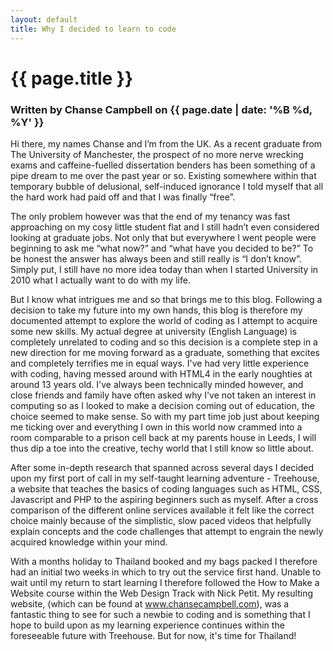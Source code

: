 ```yaml
---
layout: default
title: Why I decided to learn to code
---
```

<h1 class="header-name">{{ page.title }}</h1>
<h3 class="header-name">Written by Chanse Campbell on {{ page.date | date: '%B %d, %Y' }}</h3>

Hi there, my names Chanse and I’m from the UK. As a recent graduate from The University of Manchester, the prospect of no more nerve wrecking exams and caffeine-fuelled dissertation benders has been something of a pipe dream to me over the past year or so. Existing somewhere within that temporary bubble of delusional, self-induced ignorance I told myself that all the hard work had paid off and that I was finally “free”.

The only problem however was that the end of my tenancy was fast approaching on my cosy little student flat and I still hadn’t even considered looking at graduate jobs. Not only that but everywhere I went people were beginning to ask me “what now?” and “what have you decided to be?” To be honest the answer has always been and still really is “I don’t know”. Simply put, I still have no more idea today than when I started University in 2010 what I actually want to do with my life.

But I know what intrigues me and so that brings me to this blog. Following a decision to take my future into my own hands, this blog is therefore my documented attempt to explore the world of coding as I attempt to acquire some new skills. My actual degree at university (English Language) is completely unrelated to coding and so this decision is a complete step in a new direction for me moving forward as a graduate, something that excites and completely terrifies me in equal ways. I've had very little experience with coding, having messed around with HTML4 in the early noughties at around 13 years old. I've always been technically minded however, and close friends and family have often asked why I've not taken an interest in computing so as I looked to make a decision coming out of education, the choice seemed to make sense. So with my part time job just about keeping me ticking over and everything I own in this world now crammed into a room comparable to a prison cell back at my parents house in Leeds, I will thus dip a toe into the creative, techy world that I still know so little about.

After some in-depth research that spanned across several days I decided upon my first port of call in my self-taught learning adventure - Treehouse, a website that teaches the basics of coding languages such as HTML, CSS, Javascript and PHP to the aspiring beginners such as myself. After a cross comparison of the different online services available it felt like the correct choice mainly because of the simplistic, slow paced videos that helpfully explain concepts and the code challenges that attempt to engrain the newly acquired knowledge within your mind.

With a months holiday to Thailand booked and my bags packed I therefore had an initial two weeks in which to try out the service first hand. Unable to wait until my return to start learning I therefore followed the How to Make a Website course within the Web Design Track with Nick Petit. My resulting website, (which can be found at www.chansecampbell.com), was a fantastic thing to see for such a newbie to coding and is something that I hope to build upon as my learning experience continues within the foreseeable future with Treehouse. But for now, it's time for Thailand!